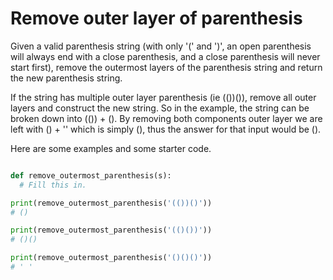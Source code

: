# Remove outer layer of parenthesis

Given a valid parenthesis string (with only '(' and ')', an open parenthesis will always end with a close parenthesis, and a close parenthesis will never start first), remove the outermost layers of the parenthesis string and return the new parenthesis string.

If the string has multiple outer layer parenthesis (ie (())()), remove all outer layers and construct the new string. So in the example, the string can be broken down into (()) + (). By removing both components outer layer we are left with () + '' which is simply (), thus the answer for that input would be ().

Here are some examples and some starter code.

``` python

def remove_outermost_parenthesis(s):
  # Fill this in.

print(remove_outermost_parenthesis('(())()'))
# ()

print(remove_outermost_parenthesis('(()())'))
# ()()

print(remove_outermost_parenthesis('()()()'))
# ' '
```
